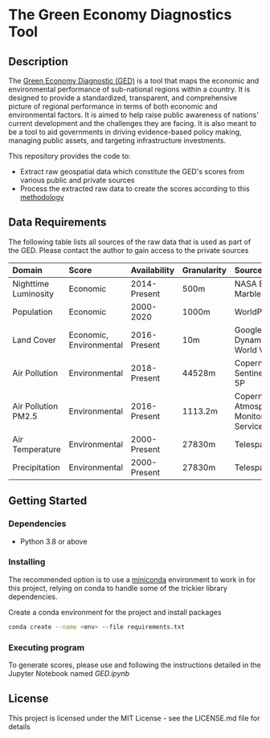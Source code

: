 # The Green Economy Diagnostics Tool


## Description

The [Green Economy Diagnostic (GED)](https://gpbp-ged.vercel.app/) is a tool that maps the economic and environmental performance of sub-national regions within a country. It is designed to provide a standardized, transparent, and comprehensive picture of regional performance in terms of both economic and environmental factors. It is aimed to help raise public awareness of nations' current development and the challenges they are facing. It is also meant to be a tool to aid governments in driving evidence-based policy making, managing public assets, and targeting infrastructure investments.

This repository provides the code to:
* Extract raw geospatial data which constitute the GED's scores from various public and private sources
* Process the extracted raw data to create the scores according to this [methodology](https://gpbp-ged.vercel.app/methodology)

## Data Requirements

The following table lists all sources of the raw data that is used as part of the GED. Please contact the author to gain access to the private sources

| Domain                    | Score                          | Availability  | Granularity  | Source                                   |  Public/Private      |
| :---                      |    :----                       |     :---      |     :---     |   :---                                   | :---                 |
| Nighttime Luminosity      | Economic                       | 2014-Present  |    500m      | NASA Black Marble                        | Public               |
| Population                | Economic                       | 2000-2020     |    1000m     | WorldPop                                 | Public               | 
| Land Cover                | Economic, Environmental        | 2016-Present  |    10m       | Google Dynamic World V1                  | Public               |
| Air Pollution             | Environmental                  | 2018-Present  |    44528m    | Copernicus Sentinel-5P                   | Public               |
| Air Pollution PM2.5       | Environmental                  | 2016-Present  |    1113.2m   | Copernicus Atmosphere Monitoring Service | Public               |
| Air Temperature           | Environmental                  | 2000-Present  |    27830m    | Telespazio                               | Private              |
| Precipitation             | Environmental                  | 2000-Present  |    27830m    | Telespazio                               | Private              |

## Getting Started

### Dependencies

* Python 3.8 or above

### Installing

The recommended option is to use a [miniconda](https://conda.io/miniconda.html)
environment to work in for this project, relying on conda to handle some of the
trickier library dependencies.

Create a conda environment for the project and install packages
```bash
conda create --name <env> --file requirements.txt
```

### Executing program

To generate scores, please use and following the instructions detailed in the Jupyter Notebook named _GED.ipynb_


## License

This project is licensed under the MIT License - see the LICENSE.md file for details
